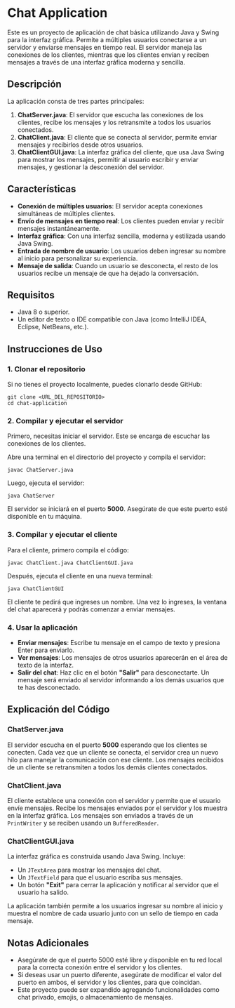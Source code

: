# Chat Application

Este es un proyecto de aplicación de chat básica utilizando Java y Swing para la interfaz gráfica. Permite a múltiples usuarios conectarse a un servidor y enviarse mensajes en tiempo real. El servidor maneja las conexiones de los clientes, mientras que los clientes envían y reciben mensajes a través de una interfaz gráfica moderna y sencilla.

## Descripción

La aplicación consta de tres partes principales:

1. **ChatServer.java**: El servidor que escucha las conexiones de los clientes, recibe los mensajes y los retransmite a todos los usuarios conectados.
2. **ChatClient.java**: El cliente que se conecta al servidor, permite enviar mensajes y recibirlos desde otros usuarios.
3. **ChatClientGUI.java**: La interfaz gráfica del cliente, que usa Java Swing para mostrar los mensajes, permitir al usuario escribir y enviar mensajes, y gestionar la desconexión del servidor.

## Características

- **Conexión de múltiples usuarios**: El servidor acepta conexiones simultáneas de múltiples clientes.
- **Envío de mensajes en tiempo real**: Los clientes pueden enviar y recibir mensajes instantáneamente.
- **Interfaz gráfica**: Con una interfaz sencilla, moderna y estilizada usando Java Swing.
- **Entrada de nombre de usuario**: Los usuarios deben ingresar su nombre al inicio para personalizar su experiencia.
- **Mensaje de salida**: Cuando un usuario se desconecta, el resto de los usuarios recibe un mensaje de que ha dejado la conversación.

## Requisitos

- Java 8 o superior.
- Un editor de texto o IDE compatible con Java (como IntelliJ IDEA, Eclipse, NetBeans, etc.).

## Instrucciones de Uso

### 1. Clonar el repositorio

Si no tienes el proyecto localmente, puedes clonarlo desde GitHub:

``````
git clone <URL_DEL_REPOSITORIO>
cd chat-application
``````

### 2. Compilar y ejecutar el servidor

Primero, necesitas iniciar el servidor. Este se encarga de escuchar las conexiones de los clientes.

Abre una terminal en el directorio del proyecto y compila el servidor:

``````
javac ChatServer.java
``````

Luego, ejecuta el servidor:

``````
java ChatServer
``````

El servidor se iniciará en el puerto **5000**. Asegúrate de que este puerto esté disponible en tu máquina.

### 3. Compilar y ejecutar el cliente

Para el cliente, primero compila el código:

``````
javac ChatClient.java ChatClientGUI.java
``````

Después, ejecuta el cliente en una nueva terminal:

``````
java ChatClientGUI
``````

El cliente te pedirá que ingreses un nombre. Una vez lo ingreses, la ventana del chat aparecerá y podrás comenzar a enviar mensajes.

### 4. Usar la aplicación

- **Enviar mensajes**: Escribe tu mensaje en el campo de texto y presiona Enter para enviarlo.
- **Ver mensajes**: Los mensajes de otros usuarios aparecerán en el área de texto de la interfaz.
- **Salir del chat**: Haz clic en el botón **"Salir"** para desconectarte. Un mensaje será enviado al servidor informando a los demás usuarios que te has desconectado.

## Explicación del Código

### ChatServer.java

El servidor escucha en el puerto **5000** esperando que los clientes se conecten. Cada vez que un cliente se conecta, el servidor crea un nuevo hilo para manejar la comunicación con ese cliente. Los mensajes recibidos de un cliente se retransmiten a todos los demás clientes conectados.

### ChatClient.java

El cliente establece una conexión con el servidor y permite que el usuario envíe mensajes. Recibe los mensajes enviados por el servidor y los muestra en la interfaz gráfica. Los mensajes son enviados a través de un `PrintWriter` y se reciben usando un `BufferedReader`.

### ChatClientGUI.java

La interfaz gráfica es construida usando Java Swing. Incluye:

- Un `JTextArea` para mostrar los mensajes del chat.
- Un `JTextField` para que el usuario escriba sus mensajes.
- Un botón **"Exit"** para cerrar la aplicación y notificar al servidor que el usuario ha salido.

La aplicación también permite a los usuarios ingresar su nombre al inicio y muestra el nombre de cada usuario junto con un sello de tiempo en cada mensaje.

## Notas Adicionales

- Asegúrate de que el puerto 5000 esté libre y disponible en tu red local para la correcta conexión entre el servidor y los clientes.
- Si deseas usar un puerto diferente, asegúrate de modificar el valor del puerto en ambos, el servidor y los clientes, para que coincidan.
- Este proyecto puede ser expandido agregando funcionalidades como chat privado, emojis, o almacenamiento de mensajes.